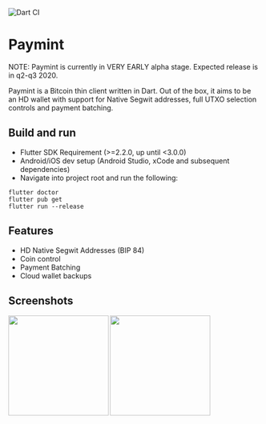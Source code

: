 ![Dart CI](https://github.com/RohanKapurDEV/paymint/workflows/Dart%20CI/badge.svg?event=check_suite)

# Paymint
NOTE: Paymint is currently in VERY EARLY alpha stage. Expected release is in q2-q3 2020.

Paymint is a Bitcoin thin client written in Dart. Out of the box, it aims to be an HD wallet with support for Native Segwit addresses, full UTXO selection controls and payment batching.

## Build and run
- Flutter SDK Requirement (>=2.2.0, up until <3.0.0)
- Android/iOS dev setup (Android Studio, xCode and subsequent dependencies)
- Navigate into project root and run the following:
```
flutter doctor
flutter pub get
flutter run --release
```

## Features
- HD Native Segwit Addresses (BIP 84)
- Coin control
- Payment Batching
- Cloud wallet backups

## Screenshots
<img src="https://imgur.com/ib2IPoP.jpg" width="200" align="left"> <img src="https://imgur.com/hJQmhkw.jpg" width="200">
